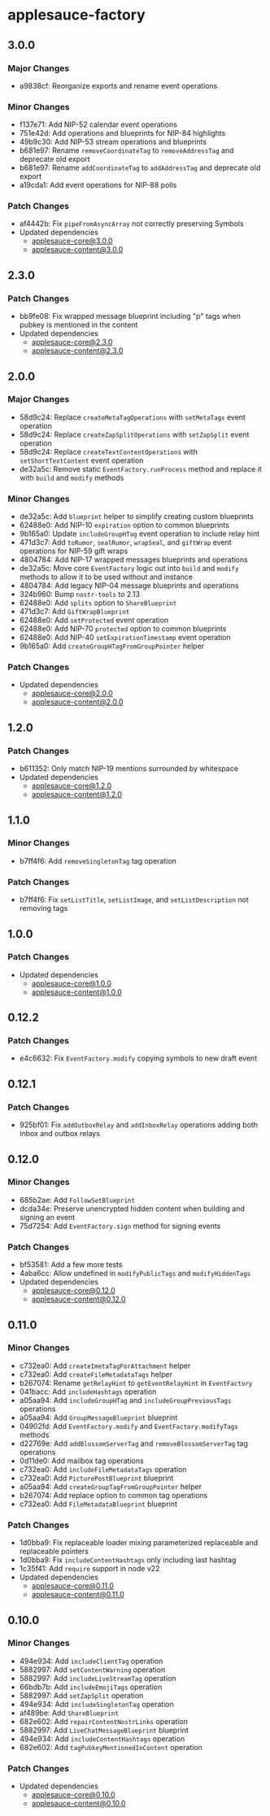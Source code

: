 # applesauce-factory

## 3.0.0

### Major Changes

- a9838cf: Reorganize exports and rename event operations

### Minor Changes

- f137e71: Add NIP-52 calendar event operations
- 751e42d: Add operations and blueprints for NIP-84 highlights
- 49b9c30: Add NIP-53 stream operations and blueprints
- b681e97: Rename `removeCoordinateTag` to `removeAddressTag` and deprecate old export
- b681e97: Rename `addCoordinateTag` to `addAddressTag` and deprecate old export
- a19cda1: Add event operations for NIP-88 polls

### Patch Changes

- af4442b: Fix `pipeFromAsyncArray` not correctly preserving Symbols
- Updated dependencies
  - applesauce-core@3.0.0
  - applesauce-content@3.0.0

## 2.3.0

### Patch Changes

- bb9fe08: Fix wrapped message blueprint including "p" tags when pubkey is mentioned in the content
- Updated dependencies
  - applesauce-core@2.3.0
  - applesauce-content@2.3.0

## 2.0.0

### Major Changes

- 58d9c24: Replace `createMetaTagOperations` with `setMetaTags` event operation
- 58d9c24: Replace `createZapSplitOperations` with `setZapSplit` event operation
- 58d9c24: Replace `createTextContentOperations` with `setShortTextContent` event operation
- de32a5c: Remove static `EventFactory.runProcess` method and replace it with `build` and `modify` methods

### Minor Changes

- de32a5c: Add `blueprint` helper to simplify creating custom blueprints
- 62488e0: Add NIP-10 `expiration` option to common blueprints
- 9b165a0: Update `includeGroupHTag` event operation to include relay hint
- 471d3c7: Add `toRumor`, `sealRumor`, `wrapSeal`, and `giftWrap` event operations for NIP-59 gift wraps
- 4804784: Add NIP-17 wrapped messages blueprints and operations
- de32a5c: Move core `EventFactory` logic out into `build` and `modify` methods to allow it to be used without and instance
- 4804784: Add legacy NIP-04 message blueprints and operations
- 324b960: Bump `nostr-tools` to 2.13
- 62488e0: Add `splits` option to `ShareBlueprint`
- 471d3c7: Add `GiftWrapBlueprint`
- 62488e0: Add `setProtected` event operation
- 62488e0: Add NIP-70 `protected` option to common blueprints
- 62488e0: Add NIP-40 `setExpirationTimestamp` event operation
- 9b165a0: Add `createGroupHTagFromGroupPointer` helper

### Patch Changes

- Updated dependencies
  - applesauce-core@2.0.0
  - applesauce-content@2.0.0

## 1.2.0

### Patch Changes

- b611352: Only match NIP-19 mentions surrounded by whitespace
- Updated dependencies
  - applesauce-core@1.2.0
  - applesauce-content@1.2.0

## 1.1.0

### Minor Changes

- b7ff4f6: Add `removeSingletonTag` tag operation

### Patch Changes

- b7ff4f6: Fix `setListTitle`, `setListImage`, and `setListDescription` not removing tags

## 1.0.0

### Patch Changes

- Updated dependencies
  - applesauce-core@1.0.0
  - applesauce-content@1.0.0

## 0.12.2

### Patch Changes

- e4c6632: Fix `EventFactory.modify` copying symbols to new draft event

## 0.12.1

### Patch Changes

- 925bf01: Fix `addOutboxRelay` and `addInboxRelay` operations adding both inbox and outbox relays

## 0.12.0

### Minor Changes

- 685b2ae: Add `FollowSetBlueprint`
- dcda34e: Preserve unencrypted hidden content when building and signing an event
- 75d7254: Add `EventFactory.sign` method for signing events

### Patch Changes

- bf53581: Add a few more tests
- 4aba6cc: Allow undefined in `modifyPublicTags` and `modifyHiddenTags`
- Updated dependencies
  - applesauce-core@0.12.0
  - applesauce-content@0.12.0

## 0.11.0

### Minor Changes

- c732ea0: Add `createImetaTagForAttachment` helper
- c732ea0: Add `createFileMetadataTags` helper
- b267074: Rename `getRelayHint` to `getEventRelayHint` in `EventFactory`
- 041bacc: Add `includeHashtags` operation
- a05aa94: Add `includeGroupHTag` and `includeGroupPreviousTags` operations
- a05aa94: Add `GroupMessageBlueprint` blueprint
- 04902fd: Add `EventFactory.modify` and `EventFactory.modifyTags` methods
- d22769e: Add `addBlossomServerTag` and `removeBlossomServerTag` tag operations
- 0d11de0: Add mailbox tag operations
- c732ea0: Add `includeFileMetadataTags` operation
- c732ea0: Add `PicturePostBlueprint` blueprint
- a05aa94: Add `createGroupTagFromGroupPointer` helper
- b267074: Add replace option to common tag operations
- c732ea0: Add `FileMetadataBlueprint` blueprint

### Patch Changes

- 1d0bba9: Fix replaceable loader mixing parameterized replaceable and replaceable pointers
- 1d0bba9: Fix `includeContentHashtags` only including last hashtag
- 1c35f41: Add `require` support in node v22
- Updated dependencies
  - applesauce-core@0.11.0
  - applesauce-content@0.11.0

## 0.10.0

### Minor Changes

- 494e934: Add `includeClientTag` operation
- 5882997: Add `setContentWarning` operation
- 5882997: Add `includeLiveStreamTag` operation
- 66bdb7b: Add `includeEmojiTags` operation
- 5882997: Add `setZapSplit` operation
- 494e934: Add `includeSingletonTag` operation
- af489be: Add `ShareBlueprint`
- 682e602: Add `repairContentNostrLinks` operation
- 5882997: Add `LiveChatMessageBlueprint` blueprint
- 494e934: Add `includeContentHashtags` operation
- 682e602: Add `tagPubkeyMentionedInContent` operation

### Patch Changes

- Updated dependencies
  - applesauce-core@0.10.0
  - applesauce-content@0.10.0

